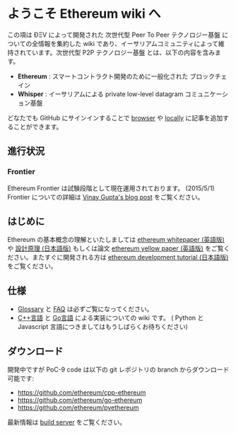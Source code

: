 # ようこそ Ethereum wiki へ

この項は ÐΞV によって開発された 次世代型 Peer To Peer テクノロジー基盤 についての全情報を集約した wiki であり、イーサリアムコミュニティによって維持されています。次世代型 P2P テクノロジー基盤 とは、以下の内容を含みます。  
* **Ethereum** : スマートコントラクト開発のために一般化された ブロックチェイン   
* **Whisper** : イーサリアムによる private low-level datagram コミュニケーション基盤

どなたでも GitHub にサインインすることで [browser](https://help.github.com/articles/editing-wiki-pages-via-the-online-interface) や [locally](https://help.github.com/articles/adding-and-editing-wiki-pages-locally) に記事を追加することができます。

## 進行状況 

### Frontier 

Ethereum Frontier は試験段階として現在運用されております。 (2015/5/1)  
Frontier についての詳細は [Vinay Gupta's blog post](https://blog.ethereum.org/2015/03/03/ethereum-launch-process/) をご覧ください。

## はじめに
Ethereum の基本概念の理解といたしましては [ethereum whitepaper (英語版) ](https://github.com/ethereum/wiki/wiki/White-Paper) や [設計原理 (日本語版)](https://github.com/ethereum/wiki/wiki/%5BJapanese%5D-Design-Rationale--(設計原理)) もしくは論文 [ethereum yellow paper (英語版)](http://gavwood.com/Paper.pdf) をご覧ください。またすぐに開発される方は [ethereum development tutorial (日本語版)](https://github.com/ethereum/wiki/wiki/%5BJapanese%5D--Ethereum-Development-Tutorial) をご覧ください。

## 仕様
- [Glossary](https://github.com/ethereum/wiki/wiki/Glossary) と [FAQ](https://github.com/ethereum/wiki/wiki/FAQ) は必ずご覧になってください。  
- [C++言語](https://github.com/ethereum/cpp-ethereum/wiki) と [Go言語](https://github.com/ethereum/go-ethereum/wiki) による実装についての wiki です。 ( Python と Javascript 言語につきましてはもうしばらくお待ちください)

## ダウンロード
開発中ですが PoC-9 code は以下の git レポジトリの branch からダウンロード可能です:
- https://github.com/ethereum/cpp-ethereum
- https://github.com/ethereum/go-ethereum
- https://github.com/ethereum/pyethereum

最新情報は [build server](http://build.ethdev.com/console) をご覧ください。